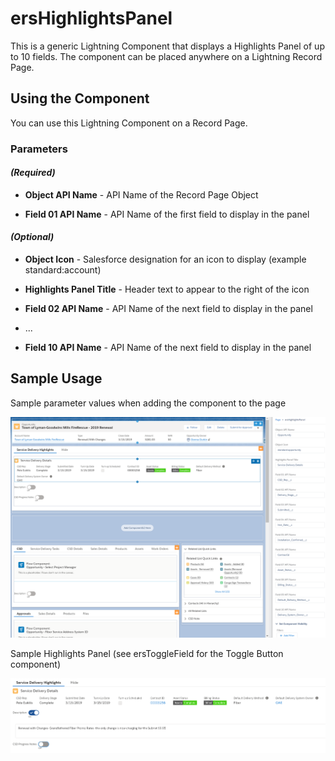 # ersHighlightsPanel

This is a generic Lightning Component that displays a Highlights Panel of up to 10 fields.  The component can be placed anywhere on a Lightning Record Page.

## Using the Component

You can use this Lightning Component on a Record Page.

### Parameters

#### _(Required)_

- **Object API Name** - API Name of the Record Page Object

- **Field 01 API Name** - API Name of the first field to display in the panel

#### _(Optional)_

- **Object Icon** - Salesforce designation for an icon to display (example standard:account)

- **Highlights Panel Title** - Header text to appear to the right of the icon

- **Field 02 API Name** - API Name of the next field to display in the panel

- ...

- **Field 10 API Name** - API Name of the next field to display in the panel

## Sample Usage

Sample parameter values when adding the component to the page

![Setup Page](Configure.png?raw=true)

Sample Highlights Panel (see ersToggleField for the Toggle Button component)

![Sample Panel](Example.PNG?raw=true)
